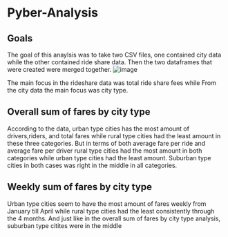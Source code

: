 # Pyber-Analysis
## Goals
The goal of this anaylsis was to take two CSV files, one contained city data while the other contained ride share data. Then the two dataframes that were created were merged together. 
![image](https://user-images.githubusercontent.com/98357581/184271466-36117766-0cf0-47f5-8755-ccf12b95229b.png)

The main focus in the rideshare data was total ride share fees while From the city data the main focus was city type.
  ## Overall sum of fares by city type
According to the data, urban type cities has the most amount of drivers,riders, and total fares while rural type cities had the least amount in these three categories. But in terms of both average fare per ride and average fare per driver rural type cities had the most amount in both categories while urban type cities had the least amount. Suburban type cities in both cases was right in the middle in all categories. 
  ## Weekly sum of fares by city type
Urban type cities seem to have the most amount of fares weekly from January till April while rural type cities had the least consistently through the 4 months. And just like in the overall sum of fares by city type analysis, suburban type citites were in the middle
